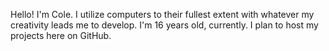 Hello! I'm Cole. I utilize computers to their fullest extent with whatever my creativity leads me to develop. I'm 16 years old, currently. I plan to host my projects here on GitHub.

